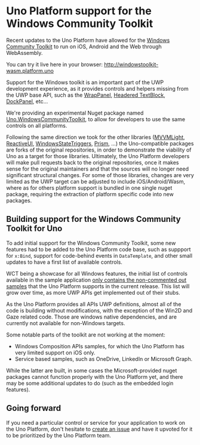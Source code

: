 # Uno Platform support for the Windows Community Toolkit

Recent updates to the Uno Platform have allowed for the [Windows Community Toolkit](https://github.com/unoplatform/Uno.WindowsCommunityToolkit) to run
on iOS, Android and the Web through WebAssembly.

You can try it live here in your browser: http://windowstoolkit-wasm.platform.uno

Support for the Windows toolkit is an important part of the UWP development experience, as it provides controls and helpers missing
from the UWP base API, such as the [WrapPanel](https://github.com/Microsoft/WindowsCommunityToolkit/tree/master/Microsoft.Toolkit.Uwp.UI.Controls/WrapPanel),
[Headered TextBlock](https://github.com/Microsoft/WindowsCommunityToolkit/tree/master/Microsoft.Toolkit.Uwp.UI.Controls/HeaderedTextBlock),
[DockPanel](https://github.com/Microsoft/WindowsCommunityToolkit/tree/master/Microsoft.Toolkit.Uwp.UI.Controls/DockPanel), etc...

We're providing an experimental Nuget package named [Uno.WindowsCommunityToolkit](https://github.com/unoplatform/Uno.WindowsCommunityToolkit), to 
allow for developers to use the same controls on all platforms.

Following the same direction we took for the other libraries ([MVVMLight](https://github.com/unoplatform/uno.mvvmlight), 
[ReactiveUI](https://github.com/unoplatform/Uno.ReactiveUI), [WindowsStateTriggers](https://github.com/unoplatform/Uno.WindowsStateTriggers),
[Prism](https://github.com/unoplatform/Uno.Prism), ...) the Uno-compatible packages are forks of the original repositories, in order to demonstrate 
the viability of Uno as a target for those libraries. Ultimately, the Uno Platform developers will make pull requests back to the original 
repositories, once it makes sense for the original maintainers and that the sources will no longer need significant structural
changes. For some of those libraries, changes are very limited as the UWP target can be adjusted to include iOS/Android/Wasm, where as for others
platform support is bundled in one single nuget package, requiring the extraction of platform specific code into new packages.

## Building support for the Windows Community Toolkit for Uno

To add initial support for the Windows Community Toolkit, some new features had to be added to the Uno Platform code
base, such as suppport for `x:Bind`, support for code-behind events in `DataTemplate`, and other small updates to have
a first list of available controls.

WCT being a showcase for all Windows features, the initial list of controls available in the sample application [only contains
the non-commented out samples](https://github.com/unoplatform/Uno.WindowsCommunityToolkit/blob/uno/Microsoft.Toolkit.Uwp.SampleApp.Shared/SamplePages/samples.json) that the 
Uno Platform supports in the current release. This list will grow over time, as more UWP APIs get implemented out of their stubs.

As the Uno Platform provides all APIs UWP definitions, almost all of the code is building without
modifications, with the exception of the Win2D and Gaze related code. Those are windows native dependencies, 
and are currently not available for non-Windows targets.

Some notable parts of the toolkit are not working at the moment:
- Windows Composition APIs samples, for which the Uno Platform has very limited support on iOS only.
- Service based samples, such as OneDrive, LinkedIn or Microsoft Graph.

While the latter are built, in some cases the Microsoft-provided nuget packages cannot function properly 
with the Uno Platform yet, and there may be some additional updates to do (such as the embedded login features).

## Going forward

If you need a particular control or service for your application to work on the Uno Platform, don't hesitate 
to [create an issue](https://github.com/unoplatform/Uno.WindowsCommunityToolkit/issues) and have it upvoted for it
to be prioritized by the Uno Platform team.
